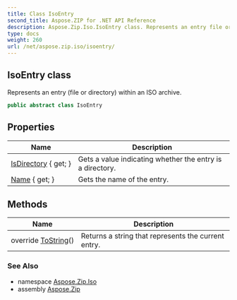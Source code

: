 ```yaml
---
title: Class IsoEntry
second_title: Aspose.ZIP for .NET API Reference
description: Aspose.Zip.Iso.IsoEntry class. Represents an entry file or directory within an ISO archive
type: docs
weight: 260
url: /net/aspose.zip.iso/isoentry/
---
```

## IsoEntry class

Represents an entry (file or directory) within an ISO archive.

```csharp
public abstract class IsoEntry
```

## Properties

| Name | Description |
| --- | --- |
| [IsDirectory](../../aspose.zip.iso/isoentry/isdirectory/) { get; } | Gets a value indicating whether the entry is a directory. |
| [Name](../../aspose.zip.iso/isoentry/name/) { get; } | Gets the name of the entry. |

## Methods

| Name | Description |
| --- | --- |
| override [ToString](../../aspose.zip.iso/isoentry/tostring/)() | Returns a string that represents the current entry. |

### See Also

* namespace [Aspose.Zip.Iso](../../aspose.zip.iso/)
* assembly [Aspose.Zip](../../)


